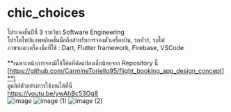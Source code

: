 # chic_choices

โปรเจคชั้นปีที่ 3 รายวิชา Software Engineering\
โปรโตไทป์แอพพลิเคชั่นมือถือสำหรับการจองตั๋วเครื่องบิน, รถทัวร์, รถไฟ\
ภาษาและเครื่องมือที่ใช้ : Dart, Flutter framework, Firebase, VSCode\
\
**เฉพาะหน้าการจองมีใช้โค้ดที่ดัดแปลงเล็กน้อยจาก Repository นี้ [https://github.com/CarmineToriello95/flight_booking_app_design_concept]**\
\
ดูคลิปตัวอย่างการใช้งานได้ที่นี่\
https://youtu.be/ywAhBc53Og8 \
![image](https://github.com/tomamac/ChicChoices/assets/98507014/ae24526c-0f86-4965-9043-6f2aeb5da860)
![image (1)](https://github.com/tomamac/ChicChoices/assets/98507014/741f01de-0399-4a35-bf4b-63a093d7a557)
![image (2)](https://github.com/tomamac/ChicChoices/assets/98507014/94ea2198-1c68-4156-92e7-994be9f86d3d)
